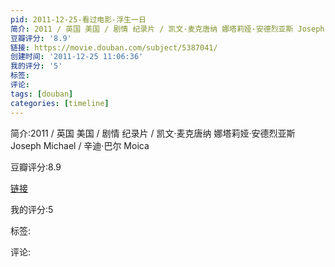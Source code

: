 ```yaml
---
pid: 2011-12-25-看过电影-浮生一日
简介: 2011 / 英国 美国 / 剧情 纪录片 / 凯文·麦克唐纳 娜塔莉娅·安德烈亚斯 Joseph Michael / 辛迪·巴尔 Moica
豆瓣评分: '8.9'
链接: https://movie.douban.com/subject/5387041/
创建时间: '2011-12-25 11:06:36'
我的评分: '5'
标签:
评论:
tags: [douban]
categories: [timeline]
---
```

简介:2011 / 英国 美国 / 剧情 纪录片 / 凯文·麦克唐纳 娜塔莉娅·安德烈亚斯 Joseph Michael / 辛迪·巴尔 Moica

豆瓣评分:8.9

[链接](https://movie.douban.com/subject/5387041/)

我的评分:5

标签:

评论:

